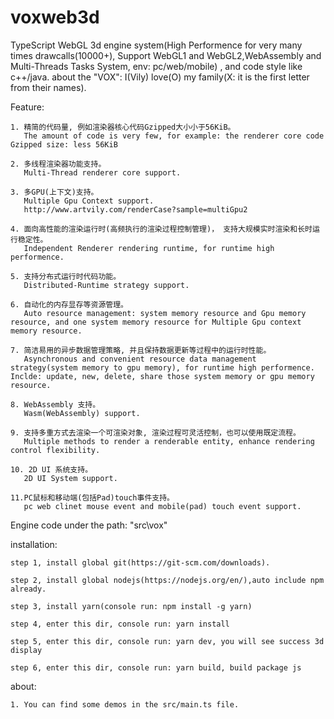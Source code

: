 # voxweb3d
TypeScript WebGL 3d engine system(High Performence for very many times drawcalls(10000+), Support WebGL1 and WebGL2,WebAssembly and Multi-Threads Tasks System, env: pc/web/mobile) , and code style like c++/java.
about the "VOX": I(Vily) love(O) my family(X: it is the first letter from their names).

Feature:

    1. 精简的代码量, 例如渲染器核心代码Gzipped大小小于56KiB。
       The amount of code is very few, for example: the renderer core code Gzipped size: less 56KiB

    2. 多线程渲染器功能支持。
       Multi-Thread renderer core support.

    3. 多GPU(上下文)支持。
       Multiple Gpu Context support.
       http://www.artvily.com/renderCase?sample=multiGpu2

    4. 面向高性能的渲染运行时(高频执行的渲染过程控制管理)， 支持大规模实时渲染和长时运行稳定性。
       Independent Renderer rendering runtime, for runtime high performence.

    5. 支持分布式运行时代码功能。
       Distributed-Runtime strategy support.

    6. 自动化的内存显存等资源管理。
       Auto resource management: system memory resource and Gpu memory resource, and one system memory resource for Multiple Gpu context memory resource.

    7. 简洁易用的异步数据管理策略, 并且保持数据更新等过程中的运行时性能。
       Asynchronous and convenient resource data management strategy(system memory to gpu memory), for runtime high performence. Inclde: update, new, delete, share those system memory or gpu memory resource.

    8. WebAssembly 支持。
       Wasm(WebAssembly) support.

    9. 支持多重方式去渲染一个可渲染对象, 渲染过程可灵活控制，也可以使用既定流程。
       Multiple methods to render a renderable entity, enhance rendering control flexibility.

    10. 2D UI 系统支持。
       2D UI System support.

    11.PC鼠标和移动端(包括Pad)touch事件支持。
       pc web clinet mouse event and mobile(pad) touch event support.

Engine code under the path: "src\vox\"

installation:

    step 1, install global git(https://git-scm.com/downloads).
    
    step 2, install global nodejs(https://nodejs.org/en/),auto include npm already.
    
    step 3, install yarn(console run: npm install -g yarn)
    
    step 4, enter this dir, console run: yarn install
    
    step 5, enter this dir, console run: yarn dev, you will see success 3d display
    
    step 6, enter this dir, console run: yarn build, build package js

about:

    1. You can find some demos in the src/main.ts file.
